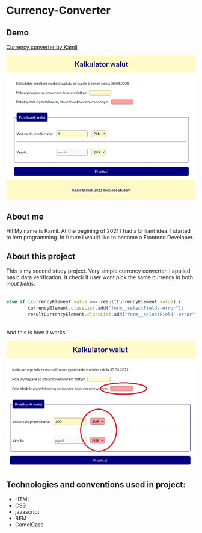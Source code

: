 # Currency-Converter

## Demo

[Currency converter by Kamil](https://kamilstawik.github.io/currency-converter/)

![Project screenshot1](/images/screenshot1.jpg)

## About me

Hi! My name is Kamil. At the begining of 2021 I had a briliant idea. I started to lern programming. In future i would like to become a Frontend Developer.

## About this project

This is my second study project. Very simple currency converter. I applied basic data verification. It check if user wont pick the same currency in both *input fields*:

```javascript

else if (currencyElement.value === resultCurrencyElement.value) {
        currencyElement.classList.add("form__selectField--error");
        resultCurrencyElement.classList.add("form__selectField--error");
        
```

And this is how it works:

![Project screenshot2](/images/screenshot2.jpg)

## Technologies and conventions used in project:
* HTML
* CSS
* javascript
* BEM
* CamelCase